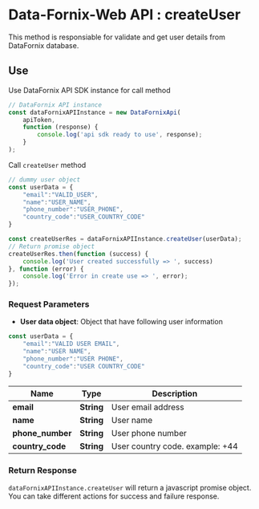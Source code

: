 # Data-Fornix-Web API : createUser

This method is responsiable for validate and get user details from DataFornix database. 

## Use

Use DataFornix API SDK instance for call method

```js
// DataFornix API instance
const dataFornixAPIInstance = new DataFornixApi(
    apiToken,
    function (response) {
        console.log('api sdk ready to use', response);
    }
);
```

Call `createUser` method

```js
// dummy user object
const userData = {
    "email":"VALID_USER",
    "name":"USER_NAME",
    "phone_number":"USER_PHONE",
    "country_code":"USER_COUNTRY_CODE"
}

const createUserRes = dataFornixAPIInstance.createUser(userData);
// Return promise object
createUserRes.then(function (success) {
    console.log('User created successfully => ', success)
}, function (error) {
    console.log('Error in create use => ', error);
});
```

### **Request Parameters**

- **User data object**: Object that have following user information

```js
const userData = {
    "email":"VALID USER EMAIL",
    "name":"USER NAME",
    "phone_number":"USER PHONE",
    "country_code":"USER COUNTRY_CODE"
}
```
Name | Type | Description
------------ | ------------- | -------------
**email** | **String** | User email address 
**name** | **String** | User name 
**phone_number** | **String** | User phone number 
**country_code** | **String** | User country code. example: +44

### **Return Response**

`dataFornixAPIInstance.createUser` will return a javascript promise object.
You can take different actions for success and failure response.
